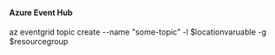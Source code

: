 #### Azure Event Hub

az eventgrid topic create --name "some-topic" -l $locationvaruable -g $resourcegroup
